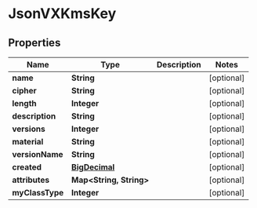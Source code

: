 
# JsonVXKmsKey

## Properties
Name | Type | Description | Notes
------------ | ------------- | ------------- | -------------
**name** | **String** |  |  [optional]
**cipher** | **String** |  |  [optional]
**length** | **Integer** |  |  [optional]
**description** | **String** |  |  [optional]
**versions** | **Integer** |  |  [optional]
**material** | **String** |  |  [optional]
**versionName** | **String** |  |  [optional]
**created** | [**BigDecimal**](BigDecimal.md) |  |  [optional]
**attributes** | **Map&lt;String, String&gt;** |  |  [optional]
**myClassType** | **Integer** |  |  [optional]



